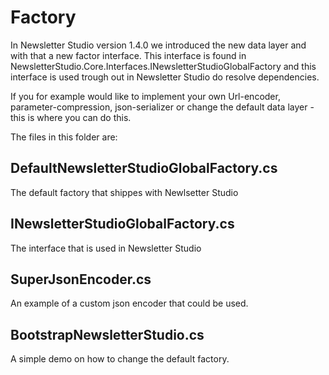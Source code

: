 Factory
=======================

In Newsletter Studio version 1.4.0 we introduced the new data layer and with that a new factor interface. This interface is found in NewsletterStudio.Core.Interfaces.INewsletterStudioGlobalFactory and this interface is used trough out in Newsletter Studio do resolve dependencies.

If you for example would like to implement your own Url-encoder, parameter-compression, json-serializer or change the default data layer - this is where you can do this.

The files in this folder are:

DefaultNewsletterStudioGlobalFactory.cs
---------------------------------------
The default factory that shippes with Newlsetter Studio

INewsletterStudioGlobalFactory.cs
---------------------------------------
The interface that is used in Newsletter Studio

SuperJsonEncoder.cs
-------------------
An example of a custom json encoder that could be used.

BootstrapNewsletterStudio.cs
----------------------------
A simple demo on how to change the default factory.






